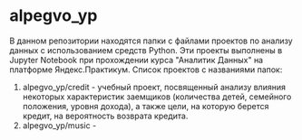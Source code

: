 # alpegvo_yp
В данном репозитории находятся папки с файлами проектов по анализу данных с использованием средств Python. Эти проекты выполнены в Jupyter Notebook при прохождении курса "Аналитик Данных" на платформе Яндекс.Практикум.
Список проектов с названиями папок:
1. alpegvo_yp/credit - учебный проект, посвященный анализу влияния некоторых характеристик заемщиков (количества детей, семейного положения, уровня дохода), а также цели, на которую берется кредит, на вероятность возврата кредита.
2. alpegvo_yp/music - 


